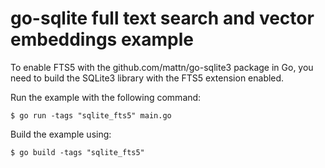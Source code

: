 # go-sqlite full text search and vector embeddings example

To enable FTS5 with the github.com/mattn/go-sqlite3 package in Go, you need to build the SQLite3 library with the FTS5 extension enabled. 

Run the example with the following command:
```
$ go run -tags "sqlite_fts5" main.go
```

Build the example using:
```
$ go build -tags "sqlite_fts5"
```